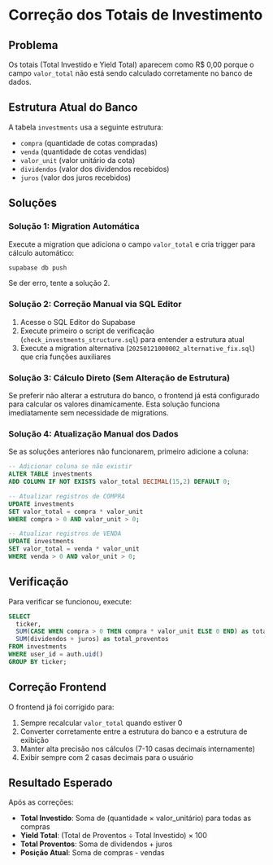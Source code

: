 # Correção dos Totais de Investimento

## Problema
Os totais (Total Investido e Yield Total) aparecem como R$ 0,00 porque o campo `valor_total` não está sendo calculado corretamente no banco de dados.

## Estrutura Atual do Banco
A tabela `investments` usa a seguinte estrutura:
- `compra` (quantidade de cotas compradas)
- `venda` (quantidade de cotas vendidas)
- `valor_unit` (valor unitário da cota)
- `dividendos` (valor dos dividendos recebidos)
- `juros` (valor dos juros recebidos)

## Soluções

### Solução 1: Migration Automática
Execute a migration que adiciona o campo `valor_total` e cria trigger para cálculo automático:

```bash
supabase db push
```

Se der erro, tente a solução 2.

### Solução 2: Correção Manual via SQL Editor
1. Acesse o SQL Editor do Supabase
2. Execute primeiro o script de verificação (`check_investments_structure.sql`) para entender a estrutura atual
3. Execute a migration alternativa (`20250121000002_alternative_fix.sql`) que cria funções auxiliares

### Solução 3: Cálculo Direto (Sem Alteração de Estrutura)
Se preferir não alterar a estrutura do banco, o frontend já está configurado para calcular os valores dinamicamente. Esta solução funciona imediatamente sem necessidade de migrations.

### Solução 4: Atualização Manual dos Dados
Se as soluções anteriores não funcionarem, primeiro adicione a coluna:

```sql
-- Adicionar coluna se não existir
ALTER TABLE investments 
ADD COLUMN IF NOT EXISTS valor_total DECIMAL(15,2) DEFAULT 0;

-- Atualizar registros de COMPRA
UPDATE investments
SET valor_total = compra * valor_unit
WHERE compra > 0 AND valor_unit > 0;

-- Atualizar registros de VENDA
UPDATE investments
SET valor_total = venda * valor_unit
WHERE venda > 0 AND valor_unit > 0;
```

## Verificação
Para verificar se funcionou, execute:

```sql
SELECT 
  ticker,
  SUM(CASE WHEN compra > 0 THEN compra * valor_unit ELSE 0 END) as total_investido,
  SUM(dividendos + juros) as total_proventos
FROM investments
WHERE user_id = auth.uid()
GROUP BY ticker;
```

## Correção Frontend
O frontend já foi corrigido para:
1. Sempre recalcular `valor_total` quando estiver 0
2. Converter corretamente entre a estrutura do banco e a estrutura de exibição
3. Manter alta precisão nos cálculos (7-10 casas decimais internamente)
4. Exibir sempre com 2 casas decimais para o usuário

## Resultado Esperado
Após as correções:
- **Total Investido**: Soma de (quantidade × valor_unitário) para todas as compras
- **Yield Total**: (Total de Proventos ÷ Total Investido) × 100
- **Total Proventos**: Soma de dividendos + juros
- **Posição Atual**: Soma de compras - vendas
